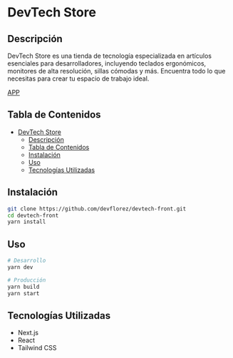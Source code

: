 # DevTech Store

## Descripción
DevTech Store es una tienda de tecnología especializada en artículos esenciales para desarrolladores, incluyendo teclados ergonómicos, monitores de alta resolución, sillas cómodas y más. Encuentra todo lo que necesitas para crear tu espacio de trabajo ideal.

[APP](https://devtech-front-two.vercel.app/)

## Tabla de Contenidos
- [DevTech Store](#devtech-store)
  - [Descripción](#descripción)
  - [Tabla de Contenidos](#tabla-de-contenidos)
  - [Instalación](#instalación)
  - [Uso](#uso)
  - [Tecnologías Utilizadas](#tecnologías-utilizadas)

## Instalación
```bash
git clone https://github.com/devflorez/devtech-front.git
cd devtech-front
yarn install
```

## Uso
```bash
# Desarrollo
yarn dev

# Producción
yarn build
yarn start
```

## Tecnologías Utilizadas

- Next.js
- React
- Tailwind CSS



